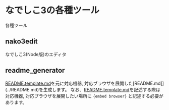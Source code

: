 # なでしこ3の各種ツール

各種ツール

## nako3edit

なでしこ3(Node版)のエディタ

## readme_generator
[README.template.md](../README.template.md)を元に対応機器, 対応ブラウザを展開した[README.md]](../README.md)を生成します。
なお、[README.template.md](../README.template.md)を記述する際は対応機器, 対応ブラウザを展開したい場所に `{embed browser}` と記述する必要があります。
